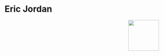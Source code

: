 
<div id="header" align="left">
  <h1>Eric Jordan</h1>
</div>
<div id="headerimg" align="right">
  <img src="https://media.tenor.com/tKr0Huqq9vUAAAAi/cake-monster-monsta.gif" width="100"/>
</div>

<!--
**ericjsquared/ericjsquared** is a ✨ _special_ ✨ repository because its `README.md` (this file) appears on your GitHub profile.

Here are some ideas to get you started:

- 🔭 I’m currently working on ...
- 🌱 I’m currently learning ...
- 👯 I’m looking to collaborate on ...
- 🤔 I’m looking for help with ...
- 💬 Ask me about ...
- 📫 How to reach me: ...
- 😄 Pronouns: ...
- ⚡ Fun fact: ...
-->
